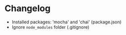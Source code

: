 # Changelog

* Installed packages: 'mocha' and 'chai' (package.json)
* Ignore `node_modules` folder (.gitignore)